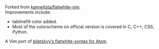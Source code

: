 Forked from  [kamwitsta/flatwhite-vim](https://github.com/kamwitsta/flatwhite-vim).\
Improvements include:
*   tablinefill color added.
*   Most of the colorscheme on official version is covered in C, C++, CSS, Python.

A Vim port of [biletskyy’s flatwhite-syntax for Atom](https://github.com/biletskyy/flatwhite-syntax).

